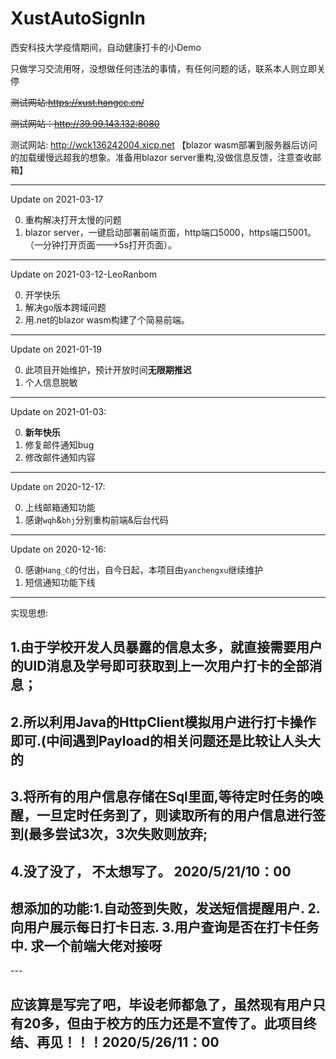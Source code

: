 # XustAutoSignIn
西安科技大学疫情期间，自动健康打卡的小Demo

只做学习交流用呀，没想做任何违法的事情，有任何问题的话，联系本人则立即关停

~~测试网站:https://xust.hangcc.cn/~~

~~测试网站：http://39.99.143.132:8080~~

测试网站: http://wck136242004.xicp.net     【blazor wasm部署到服务器后访问的加载缓慢远超我的想象。准备用blazor server重构,没做信息反馈，注意查收邮箱】



---

Update on 2021-03-17

0. 重构解决打开太慢的问题 
1. blazor server，一键启动部署前端页面，http端口5000，https端口5001。（一分钟打开页面--->5s打开页面）。

---

Update on 2021-03-12-LeoRanbom

0. 开学快乐
1. 解决go版本跨域问题
2. 用.net的blazor wasm构建了个简易前端。



---

Update on 2021-01-19

0. 此项目开始维护，预计开放时间**无限期推迟**
1. 个人信息脱敏



---

Update on 2021-01-03:

0. **新年快乐**
1. 修复邮件通知bug
2. 修改邮件通知内容

---


Update on 2020-12-17:

0. 上线邮箱通知功能
1. 感谢`wqh`&`bhj`分别重构前端&后台代码

---

Update on 2020-12-16:

0. 感谢`Hang_C`的付出，自今日起，本项目由`yanchengxu`继续维护
1. 短信通知功能下线

---

实现思想:
<h2>1.由于学校开发人员暴露的信息太多，就直接需要用户的UID消息及学号即可获取到上一次用户打卡的全部消息；<h2>
<h2>2.所以利用Java的HttpClient模拟用户进行打卡操作即可.(中间遇到Payload的相关问题还是比较让人头大的<h2>
<h2>3.将所有的用户信息存储在Sql里面,等待定时任务的唤醒，一旦定时任务到了，则读取所有的用户信息进行签到(最多尝试3次，3次失败则放弃;</h2>
<h2>4.没了没了， 不太想写了。 2020/5/21/10：00</h2>
<h2>想添加的功能:1.自动签到失败，发送短信提醒用户. 2.向用户展示每日打卡日志. 3.用户查询是否在打卡任务中. 求一个前端大佬对接呀</h2>
---

<h2>应该算是写完了吧，毕设老师都急了，虽然现有用户只有20多，但由于校方的压力还是不宣传了。此项目终结、再见！！！2020/5/26/11：00</h2>

